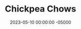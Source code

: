 ---
layout: post
title:  "Chickpea Chows"
date:   2023-05-10 00:00:00 -05000
categories: 
- Recipes
- Protein Powder
permalink: /recipes/chickpea-chows
image: /assets/Food/Protein Powder/Chickpea Chow/chow.jpg
ing: chow-ing
facts: chow-facts
Prep: 15
Rest: 15
Cook: 
Source1: 
Source2: 
whisk: https://s.samsungfood.com/FslqZ
tags: 
- no bake
- chickpeas
- garbanzo bean
- cookie dough
- edible cookie dough
- cookie
- dessert hummus
- banana
- peanut butter
- peanuts
- nut butter
- pb2
- peanut flour
- whey
- casein
- protein powder
- cinnamon
- almond extract
- chopped chocolate
- ball
- dough
- gluten free
- vic
Description: These "Chickpea Chows" as I call them are a no bake healthy cookie dough recipe. They evolved out of my <a href="banana-bread-hummus">Banana Bread Hummus Spread</a> recipe, where I continued to add solids until I had a workable dough. They're naturally sweetened, filling, and a fun way to add more nutrients to your diet.  For another edible cookie dough, see my <a href="protein-cookie-dough">Edible Protein Cookie Dough</a>, or for another protein bean based dessert, you should make my <a href="chickpea-brownies">Protein Brownie Bars</a>
Instructions: 
- In the following order, blend all ingredients together in a food processor - 15.5 oz can chickpeas (drained and rinsed), peanut butter, frozen bananas, liquid sweetener, almond extract, cinnamon, salt, PB2, whey, casein, and oat flour<br><br>

- A slightly sticky cookie dough will have formed. Optionally, fold in some chopped chocolate (1/4 cup, 60 g). Freeze the food processor for about 15 minutes to harden the dough.<br><br>

- Line a cookie sheet with parchment paper. Roll the dough into balls, and place on the sheet. Lightly wetting your hands helps to roll the dough without sticking. Refrigerate or freeze to harden the dough balls, then transfer to a Ziploc bag. Store in the fridge or freezer.
---